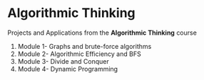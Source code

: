 Algorithmic Thinking
============================

Projects and Applications from the **Algorithmic Thinking** course

1. Module 1- Graphs and brute-force algorithms
2. Module 2- Algorithmic Efficiency and BFS
3. Module 3- Divide and Conquer
4. Module 4- Dynamic Programming

